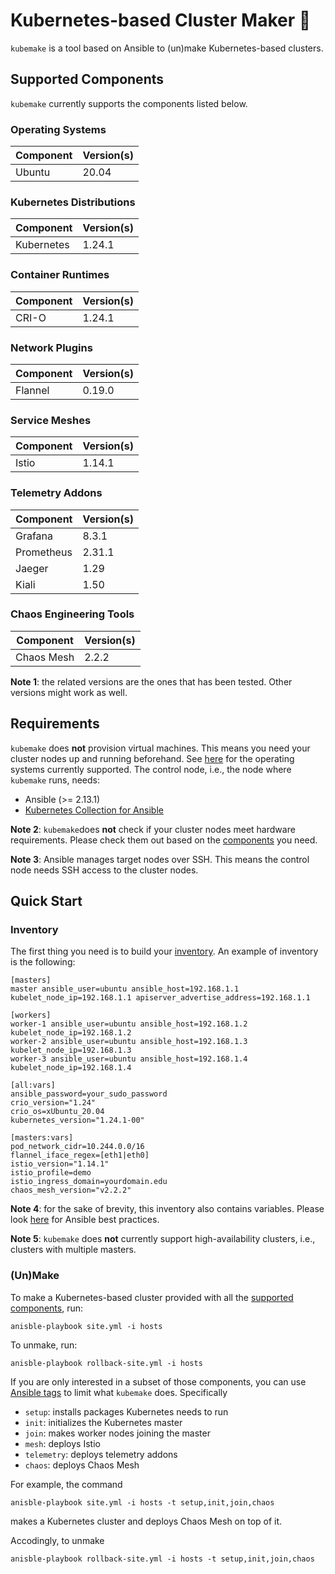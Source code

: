 # Kubernetes-based Cluster Maker :hammer:

`kubemake` is a tool based on Ansible to (un)make Kubernetes-based clusters.

## Supported Components

`kubemake` currently supports the components listed below. 

### Operating Systems

| Component | Version(s) |
| --- | --- |
| Ubuntu | 20.04 |

### Kubernetes Distributions

| Component | Version(s) |
| --- | --- |
| Kubernetes | 1.24.1 |

### Container Runtimes

| Component | Version(s) |
| --- | --- |
| CRI-O | 1.24.1 |
  
### Network Plugins

| Component | Version(s) |
| --- | --- |
| Flannel | 0.19.0 |

### Service Meshes

| Component | Version(s) |
| --- | --- |
| Istio | 1.14.1 |

### Telemetry Addons

| Component | Version(s) |
| --- | --- |
| Grafana | 8.3.1 |
| Prometheus | 2.31.1 |
| Jaeger | 1.29 |
| Kiali | 1.50 |

### Chaos Engineering Tools

| Component | Version(s) |
| --- | --- |
| Chaos Mesh | 2.2.2 |
  
**Note 1**: the related versions are the ones that has been tested. Other versions might work as well.
  
## Requirements

`kubemake` does **not** provision virtual machines. This means you need your cluster nodes up and running beforehand. See [here](#operating-systems) for the operating systems currently supported. The control node, i.e., the node where `kubemake` runs, needs:

- Ansible (>= 2.13.1)
- [Kubernetes Collection for Ansible](https://galaxy.ansible.com/kubernetes/core?extIdCarryOver=true&sc_cid=701f2000001OH6uAAG)

**Note 2**: `kubemake`does **not** check if your cluster nodes meet hardware requirements. Please check them out based on the [components](#supported-components) you need.

**Note 3**: Ansible manages target nodes over SSH. This means the control node needs SSH access to the cluster nodes.

## Quick Start

### Inventory

The first thing you need is to build your [inventory](https://docs.ansible.com/ansible/latest/user_guide/intro_inventory.html). An example of inventory is the following:

```
[masters]
master ansible_user=ubuntu ansible_host=192.168.1.1 kubelet_node_ip=192.168.1.1 apiserver_advertise_address=192.168.1.1

[workers]
worker-1 ansible_user=ubuntu ansible_host=192.168.1.2 kubelet_node_ip=192.168.1.2
worker-2 ansible_user=ubuntu ansible_host=192.168.1.3 kubelet_node_ip=192.168.1.3
worker-3 ansible_user=ubuntu ansible_host=192.168.1.4 kubelet_node_ip=192.168.1.4

[all:vars]
ansible_password=your_sudo_password
crio_version="1.24"
crio_os=xUbuntu_20.04
kubernetes_version="1.24.1-00"

[masters:vars]
pod_network_cidr=10.244.0.0/16
flannel_iface_regex=[eth1|eth0]
istio_version="1.14.1"
istio_profile=demo
istio_ingress_domain=yourdomain.edu
chaos_mesh_version="v2.2.2"
```

**Note 4**: for the sake of brevity, this inventory also contains variables. Please look [here](https://docs.ansible.com/ansible/2.8/user_guide/playbooks_best_practices.html) for Ansible best practices.

**Note 5**: `kubemake` does **not** currently support high-availability clusters, i.e., clusters with multiple masters.

### (Un)Make

To make a Kubernetes-based cluster provided with all the [supported components](#supported-components), run:

```
anisble-playbook site.yml -i hosts
```

To unmake, run:

```
anisble-playbook rollback-site.yml -i hosts
```

If you are only interested in a subset of those components, you can use [Ansible tags](https://docs.ansible.com/ansible/latest/user_guide/playbooks_tags.html) to limit what `kubemake` does. Specifically

- `setup`: installs packages Kubernetes needs to run
- `init`: initializes the Kubernetes master
- `join`: makes worker nodes joining the master
- `mesh`: deploys Istio
- `telemetry`: deploys telemetry addons
- `chaos`: deploys Chaos Mesh

For example, the command
```
anisble-playbook site.yml -i hosts -t setup,init,join,chaos
```
makes a Kubernetes cluster and deploys Chaos Mesh on top of it.

Accodingly, to unmake
```
anisble-playbook rollback-site.yml -i hosts -t setup,init,join,chaos
```
